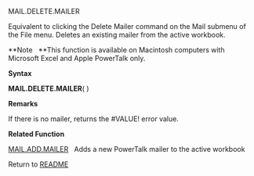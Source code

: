 MAIL.DELETE.MAILER

Equivalent to clicking the Delete Mailer command on the Mail submenu of
the File menu. Deletes an existing mailer from the active workbook.

**Note&nbsp;&nbsp;&nbsp;**This function is available on Macintosh
computers with Microsoft Excel and Apple PowerTalk only.

**Syntax**

**MAIL.DELETE.MAILER**( )

**Remarks**

If there is no mailer, returns the \#VALUE\! error value.

**Related Function**

[MAIL.ADD.MAILER](MAIL.ADD.MAILER.md)&nbsp;&nbsp;&nbsp;Adds a new PowerTalk mailer to the
active workbook



Return to [README](README.md)

